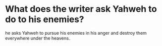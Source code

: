 # What does the writer ask Yahweh to do to his enemies?

he asks Yahweh to pursue his enemies in his anger and destroy them everywhere under the heavens.
